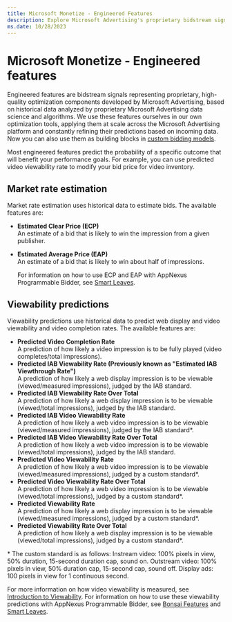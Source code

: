 ```yaml
---
title: Microsoft Monetize - Engineered Features
description: Explore Microsoft Advertising's proprietary bidstream signals, engineered features, optimizing with historical and in-house data science.
ms.date: 10/28/2023
---
```


# Microsoft Monetize - Engineered features

Engineered features are bidstream signals representing proprietary, high-quality optimization components developed by Microsoft Advertising, based on historical data analyzed by proprietary Microsoft Advertising data science and algorithms. We use these features ourselves in our own optimization tools, applying them at scale across the Microsoft Advertising platform and constantly refining their predictions based on incoming data. Now you can also use them as building blocks in [custom bidding models](../data-science-toolkit/custom-models.md).

Most engineered features predict the probability of a specific outcome that will benefit your performance goals. For example, you can use predicted video viewability rate to modify your bid price for video inventory.

## Market rate estimation

Market rate estimation uses historical data to estimate bids. The available features are:

- **Estimated Clear Price (ECP)**  
  An estimate of a bid that is likely to win the impression from a given publisher.

- **Estimated Average Price (EAP)**  
  An estimate of a bid that is likely to win about half of impressions.

  For information on how to use ECP and EAP with AppNexus Programmable Bidder, see [Smart Leaves](../data-science-toolkit/bonsai-smart-leaves.md).

## Viewability predictions

Viewability predictions use historical data to predict web display and video viewability and video completion rates. The available features are:

- **Predicted Video Completion Rate**  
  A prediction of how likely a video impression is to be fully played (video completes/total impressions).
- **Predicted IAB Viewability Rate (Previously known as "Estimated IAB  Viewthrough Rate")**  
  A prediction of how likely a web display impression is to be viewable (viewed/measured impressions), judged by the IAB standard.
- **Predicted IAB Viewability Rate Over Total**  
  A prediction of how likely a web display impression is to be viewable (viewed/total impressions), judged by the IAB standard.
- **Predicted IAB Video Viewability Rate**  
  A prediction of how likely a web video impression is to be viewable (viewed/measured impressions), judged by the IAB standard\*.
- **Predicted IAB Video Viewability Rate Over Total**  
  A prediction of how likely a web video impression is to be viewable (viewed/total impressions), judged by the IAB standard.
- **Predicted Video Viewability Rate**  
  A prediction of how likely a web video impression is to be viewable (viewed/measured impressions), judged by a custom standard\*.
- **Predicted Video Viewability Rate Over Total**  
  A prediction of how likely a web video impression is to be viewable (viewed/total impressions), judged by a custom standard\*.
- **Predicted Viewability Rate**  
  A prediction of how likely a web display impression is to be viewable (viewed/measured impressions), judged by a custom standard\*.
- **Predicted Viewability Rate Over Total**  
  A prediction of how likely a web display impression is to be viewable (viewed/total impressions), judged by a custom standard*.

\* The custom standard is as follows:
Instream video: 100% pixels in view, 50% duration, 15-second duration cap, sound on.
Outstream video: 100% pixels in view, 50% duration cap, 15-second cap, sound off. Display ads: 100 pixels in view for 1 continuous second.

For more information on how video viewability is measured, see [Introduction to Viewability](introduction-to-viewability.md). For information on how to use these viewability predictions with AppNexus Programmable Bidder, see [Bonsai Features](../data-science-toolkit/bonsai-language-features.md) and [Smart Leaves](../data-science-toolkit/bonsai-smart-leaves.md).
